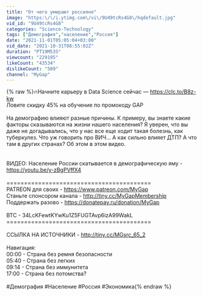 ```yaml
---
title: "От чего умирают россияне"
image: "https:\/\/i.ytimg.com\/vi\/9U49tcRs4G8\/hqdefault.jpg"
vid_id: "9U49tcRs4G8"
categories: "Science-Technology"
tags: ["Демография","население","Россия"]
date: "2021-11-01T05:05:04+03:00"
vid_date: "2021-10-31T08:55:02Z"
duration: "PT19M53S"
viewcount: "229195"
likeCount: "43534"
dislikeCount: "509"
channel: "MyGap"
---
```

{% raw %}🔥Начните карьеру в Data Science сейчас — <a rel="nofollow" target="blank" href="https://clc.to/B8z-kw">https://clc.to/B8z-kw</a><br />Ловите скидку 45% на обучение по промокоду GAP<br /><br />На демографию влияют разные причины. К примеру, вы знаете какие факторы сказываются на жизни нашего населения? Я уверен, что вы даже не догадывались, что у нас все еще ходит такая болезнь, как туберкулез. Что уж говорить про ВИЧ… А как сильно влияет ДТП? А что там в других странах? Об этом в этом видео.<br /><br /><br />ВИДЕО: Население России скатывается в демографическую яму - <a rel="nofollow" target="blank" href="https://youtu.be/y-zBgPVffX4">https://youtu.be/y-zBgPVffX4</a> <br /><br />=========================================<br />PATREON для своих - <a rel="nofollow" target="blank" href="https://www.patreon.com/MyGap">https://www.patreon.com/MyGap</a> <br />Станьте спонсором канала - <a rel="nofollow" target="blank" href="http://tiny.cc/MyGapMembership">http://tiny.cc/MyGapMembership</a><br />Поддержать разово - <a rel="nofollow" target="blank" href="https://donatepay.ru/donation/MyGap">https://donatepay.ru/donation/MyGap</a><br /><br />BTC - 34LcKFewtKYwKu1Z5FUGTAvp6izA99WakL <br />=========================================<br /><br />ССЫЛКА НА ИСТОЧНИКИ - <a rel="nofollow" target="blank" href="http://tiny.cc/MGsrc_65_2">http://tiny.cc/MGsrc_65_2</a><br /><br />Навигация:<br />00:00 - Страна без ремня безопасности<br />05:40 - Страна без легких<br />09:14 - Страна без иммунитета<br />17:00 - Страна без потомства?<br /><br />#Демография #Население #Россия #Экономика{% endraw %}
